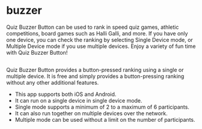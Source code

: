 # buzzer
Quiz Buzzer Button can be used to rank in speed quiz games, athletic competitions, board games such as Halli Galli, and more.
If you have only one device, you can check the ranking by selecting Single Device mode, or Multiple Device mode if you use multiple devices.
Enjoy a variety of fun time with Quiz Buzzer Button!

## 
Quiz Buzzer Button provides a button-pressed ranking using a single or multiple device.
It is free and simply provides a button-pressing ranking without any other additional features.
* This app supports both iOS and Android.
* It can run on a single device in single device mode.
* Single mode supports a minimum of 2 to a maximum of 6 participants.
* It can also run together on multiple devices over the network.
* Multiple mode can be used without a limit on the number of participants.
